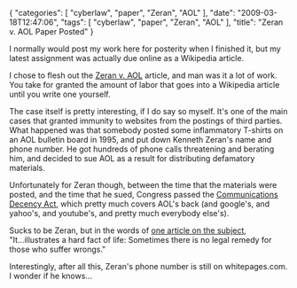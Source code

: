 {
    "categories": [
        "cyberlaw", 
        "paper", 
        "Zeran", 
        "AOL"
    ], 
    "date": "2009-03-18T12:47:06", 
    "tags": [
        "cyberlaw", 
        "paper", 
        "Zeran", 
        "AOL"
    ], 
    "title": "Zeran v. AOL Paper Posted"
}

I normally would post my work here for posterity when I finished it, but my latest assignment was actually due online as a Wikipedia article. 

I chose to flesh out the <a href="http://en.wikipedia.org/wiki/Zeran_v._America_Online,_Inc." target="_blank">Zeran v. AOL</a> article, and man was it a lot of work. You take for granted the amount of labor that goes into a Wikipedia article until you write one yourself. 

The case itself is pretty interesting, if I do say so myself. It's one of the main cases that granted immunity to websites from the postings of third parties. What happened was that somebody posted some inflammatory T-shirts on an AOL bulletin board in 1995, and put down Kenneth Zeran's name and phone number. He got hundreds of phone calls threatening and berating him, and decided to sue AOL as a result for distributing defamatory materials. 

Unfortunately for Zeran though, between the time that the materials were posted, and the time that he sued, Congress passed the <a href="http://en.wikipedia.org/wiki/Communications_Decency_Act" target="_blank">Communications Decency Act</a>, which pretty much covers AOL's back (and google's, and yahoo's, and youtube's, and pretty much everybody else's).

Sucks to be Zeran, but in the words of <a href="http://partners.nytimes.com/library/tech/00/02/cyber/cyberlaw/04law.html" target="_blank">one article on the subject</a>, "It...illustrates a hard fact of life: Sometimes there is no legal remedy for those who suffer wrongs."

Interestingly, after all this, Zeran's phone number is still on whitepages.com. I wonder if he knows...